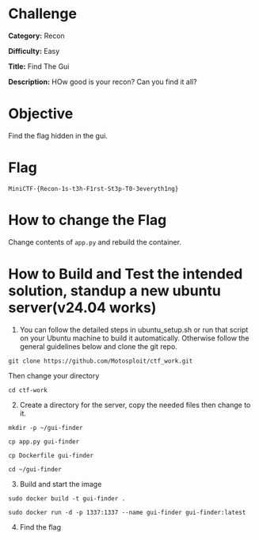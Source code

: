 # Challenge

**Category:** Recon

**Difficulty:** Easy

**Title:** Find The Gui

**Description:** HOw good is your recon? Can you find it all?

# Objective
Find the flag hidden in the gui. 

# Flag
```
MiniCTF-{Recon-1s-t3h-F1rst-St3p-T0-3everyth1ng}
```
# How to change the Flag
Change contents of `app.py` and rebuild the container.

# How to Build and Test the intended solution, standup a new ubuntu server(v24.04 works)

1. You can follow the detailed steps in ubuntu_setup.sh or run that script on your Ubuntu machine to build it automatically. Otherwise follow the general guidelines below  and clone the git repo.
```
git clone https://github.com/Motosploit/ctf_work.git
```
Then change your directory 
```
cd ctf-work
```
2. Create a directory for the server, copy the needed files then change to it.
```
mkdir -p ~/gui-finder
```
```
cp app.py gui-finder
```
```
cp Dockerfile gui-finder
```
```
cd ~/gui-finder
```

3. Build and start the image
```
sudo docker build -t gui-finder .
```
```
sudo docker run -d -p 1337:1337 --name gui-finder gui-finder:latest
```
4. Find the flag

